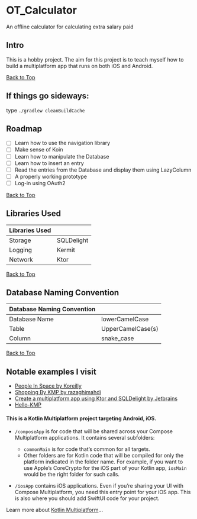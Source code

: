 # OT_Calculator
An offline calculator for calculating extra salary paid

## Intro
This is a hobby project.
The aim for this project is to teach myself how to build a multiplatform app that runs on both iOS and Android.

[//]: # (Also, to make my life easier.)

[Back to Top](#overtime_calculator)

## If things go sideways:
type `./gradlew cleanBuildCache`

## Roadmap
- [ ] Learn how to use the navigation library
- [ ] Make sense of Koin
- [ ] Learn how to manipulate the Database
- [ ] Learn how to insert an entry
- [ ] Read the entries from the Database and display them using LazyColumn
- [ ] A properly working prototype
- [ ] Log-in using OAuth2

[Back to Top](#overtime_calculator)

## Libraries Used
| Libraries Used |            |
|:---------------|:-----------|
| Storage        | SQLDelight |
| Logging        | Kermit     |(Yet implemented)
| Network        | Ktor       |(Yet implemented)

[//]: # (|Nav    |Native   |)

[Back to Top](#overtime_calculator)

## Database Naming Convention

| Database Naming Convention |                   |
|:---------------------------|:------------------|
| Database Name              | lowerCamelCase    |
| Table                      | UpperCamelCase(s) |
| Column                     | snake_case        |

[Back to Top](#overtime_calculator)

## Notable examples I visit 
- [People In Space by Koreilly](https://github.com/joreilly/PeopleInSpace/)
- [Shopping By KMP by razaghimahdi](https://github.com/razaghimahdi/Shopping-By-KMP/)
- [Create a multiplatform app using Ktor and SQLDelight by Jetbrains](https://www.jetbrains.com/help/kotlin-multiplatform-dev/multiplatform-ktor-sqldelight.html)
- [Hello-KMP](https://github.com/touchlab/DroidconKotlin)


#### This is a Kotlin Multiplatform project targeting Android, iOS.

* `/composeApp` is for code that will be shared across your Compose Multiplatform applications.
  It contains several subfolders:
  - `commonMain` is for code that’s common for all targets.
  - Other folders are for Kotlin code that will be compiled for only the platform indicated in the folder name.
    For example, if you want to use Apple’s CoreCrypto for the iOS part of your Kotlin app,
    `iosMain` would be the right folder for such calls.

* `/iosApp` contains iOS applications. Even if you’re sharing your UI with Compose Multiplatform, 
  you need this entry point for your iOS app. This is also where you should add SwiftUI code for your project.


Learn more about [Kotlin Multiplatform](https://www.jetbrains.com/help/kotlin-multiplatform-dev/get-started.html)…